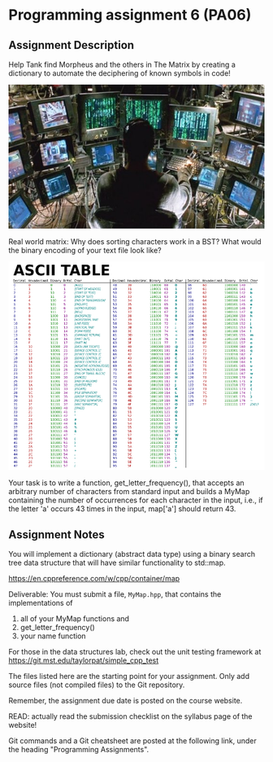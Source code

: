 Programming assignment 6 (PA06)
==============================

## Assignment Description


Help Tank find Morpheus and the others in The Matrix by creating a dictionary to automate the deciphering of known symbols in code! 

![matrix](tank_matrix.jpg)

Real world matrix: Why does sorting characters work in a BST? What would the binary encoding of your text file look like? 

![thecode](ascii.png)

Your task is to write a function, get_letter_frequency(), that accepts an 
arbitrary number of characters from standard input and builds a MyMap containing the
number of occurrences for each character in the input, i.e., if the letter 'a' occurs
43 times in the input, map['a'] should return 43.

## Assignment Notes
You will implement a dictionary (abstract data type) using a binary search tree
data structure that will have similar functionality to std::map.

https://en.cppreference.com/w/cpp/container/map

Deliverable: You must submit a file, `MyMap.hpp`, that contains the implementations of 
1. all of your MyMap functions and
2. get_letter_frequency()
3. your name function

For those in the data structures lab, check out the unit testing framework at 
https://git.mst.edu/taylorpat/simple_cpp_test

The files listed here are the starting point for your assignment. 
Only add source files (not compiled files) to the Git repository.

Remember, the assignment due date is posted on the course website.

READ: actually read the submission checklist on the syllabus page of the website!

Git commands and a Git cheatsheet are posted at the following link, under the heading "Programming Assignments".

